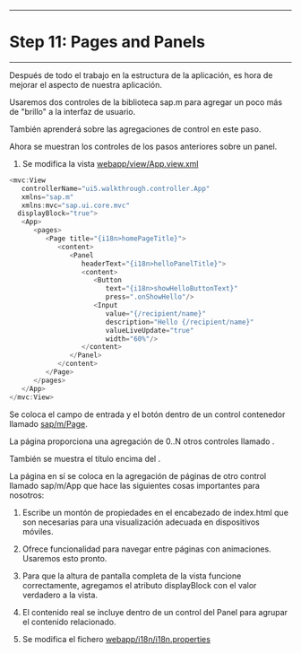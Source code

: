 **************************
# Step 11: Pages and Panels
**************************

Después de todo el trabajo en la estructura de la aplicación, es hora de mejorar el aspecto de
nuestra aplicación.


Usaremos dos controles de la biblioteca sap.m para agregar un poco más de "brillo" a la interfaz de usuario.


También aprenderá sobre las agregaciones de control en este paso.


Ahora se muestran los controles de los pasos anteriores sobre un panel.


1. Se modifica la vista [webapp/view/App.view.xml](webapp/view/App.view.xml)

``` js
<mvc:View
   controllerName="ui5.walkthrough.controller.App"
   xmlns="sap.m"
   xmlns:mvc="sap.ui.core.mvc"
  displayBlock="true">
   <App>
      <pages>
         <Page title="{i18n>homePageTitle}">
            <content>
               <Panel
                  headerText="{i18n>helloPanelTitle}">
                  <content>
                     <Button
                        text="{i18n>showHelloButtonText}"
                        press=".onShowHello"/>
                     <Input
                        value="{/recipient/name}"
                        description="Hello {/recipient/name}"
                        valueLiveUpdate="true"
                        width="60%"/>
                  </content>
               </Panel>
            </content>
         </Page>
      </pages>
   </App>
</mvc:View>
```
Se coloca el campo de entrada y el botón dentro de un control contenedor llamado <ins>sap/m/Page</ins>.


La página proporciona una agregación de 0..N otros controles llamado 
**<content>**. 


También se muestra el título encima del **<content>**.


La página en sí se coloca en la agregación de páginas de otro control llamado sap/m/App que hace las siguientes cosas importantes para nosotros: 

1. Escribe un montón de propiedades en el encabezado de index.html que son necesarias para una visualización adecuada en dispositivos móviles.


2. Ofrece funcionalidad para navegar entre páginas con animaciones. Usaremos esto pronto.


3. Para que la altura de pantalla completa de la vista funcione correctamente,
agregamos el atributo displayBlock con el valor verdadero a la vista. 


4. El contenido real se incluye dentro de un control del Panel para agrupar el contenido relacionado.

 
2. Se modifica el fichero [webapp/i18n/i18n.properties](webapp/i18n/i18n.properties)
